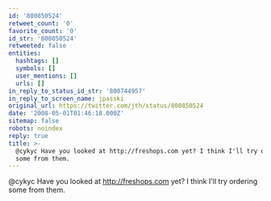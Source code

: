 ```yaml
---
id: '800850524'
retweet_count: '0'
favorite_count: '0'
id_str: '800850524'
retweeted: false
entities:
  hashtags: []
  symbols: []
  user_mentions: []
  urls: []
in_reply_to_status_id_str: '800744957'
in_reply_to_screen_name: jpasski
original_url: https://twitter.com/jth/status/800850524
date: '2008-05-01T01:46:18.000Z'
sitemap: false
robots: noindex
reply: true
title: >-
  @cykyc Have you looked at http://freshops.com yet? I think I'll try ordering
  some from them.
---
```


@cykyc Have you looked at http://freshops.com yet? I think I'll try ordering some from them.